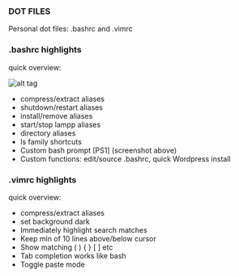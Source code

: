 ### DOT FILES

Personal dot files:  .bashrc and .vimrc
### .bashrc highlights
quick overview:

![alt tag](http://i.imgur.com/iPMrhOs.png)

* compress/extract  aliases
* shutdown/restart aliases
* install/remove aliases
* start/stop lampp aliases
* directory aliases
* ls family shortcuts
* Custom bash prompt [PS1]  (screenshot above)
* Custom functions: edit/source .bashrc, quick Wordpress install

### .vimrc highlights
quick overview:
* compress/extract  aliases
* set background dark
* Immediately highlight search matches
* Keep min of 10 lines above/below cursor
* Show matching ( ) { } [ ] etc
* Tab completion works like bash
* Toggle paste mode


